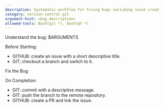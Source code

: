 ```yaml
---
description: Systematic workflow for fixing bugs including issue creation, branch management, and PR submission
category: version-control-git
argument-hint: <bug_description>
allowed-tools: Bash(git *), Bash(gh *)
---
```


Understand the bug: $ARGUMENTS

Before Starting:
- GITHUB: create an issue with a short descriptive title.
- GIT: checkout a branch and switch to it.

Fix the Bug

On Completion:
- GIT: commit with a descriptive message.
- GIT: push the branch to the remote repository.
- GITHUB: create a PR and link the issue.
